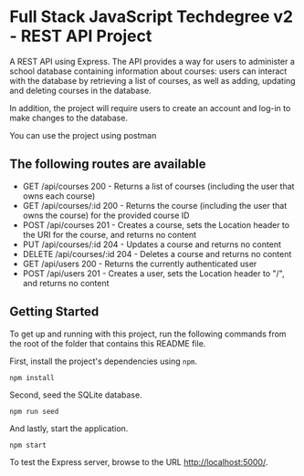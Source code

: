 


# Full Stack JavaScript Techdegree v2 - REST API Project

A REST API using Express. The API provides a way for users to administer a school database containing information about courses: users can interact with the database by retrieving a list of courses, as well as adding, updating and deleting courses in the database.

In addition, the project will require users to create an account and log-in to make changes to the database.

You can use the project using postman

## The following routes are available
- GET /api/courses 200 - Returns a list of courses (including the user that owns each course)
- GET /api/courses/:id 200 - Returns the course (including the user that owns the course) for the provided course ID
- POST /api/courses 201 - Creates a course, sets the Location header to the URI for the course, and returns no content
- PUT /api/courses/:id 204 - Updates a course and returns no content
- DELETE /api/courses/:id 204 - Deletes a course and returns no content
- GET /api/users 200 - Returns the currently authenticated user
- POST /api/users 201 - Creates a user, sets the Location header to "/", and returns no content

## Getting Started

To get up and running with this project, run the following commands from the root of the folder that contains this README file.

First, install the project's dependencies using `npm`.

```
npm install

```

Second, seed the SQLite database.

```
npm run seed
```

And lastly, start the application.

```
npm start
```

To test the Express server, browse to the URL [http://localhost:5000/](http://localhost:5000/).

